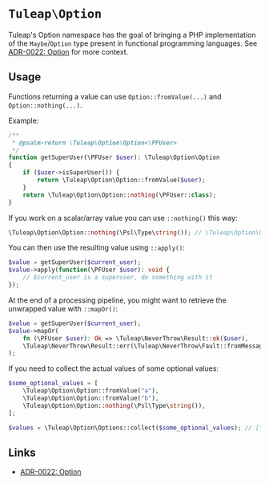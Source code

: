 # `Tuleap\Option`

Tuleap's Option namespace has the goal of bringing a PHP implementation of the `Maybe`/`Option` type present in functional
programming languages. See [ADR-0022: Option][0] for more context.

## Usage

Functions returning a value can use `Option::fromValue(...)` and `Option::nothing(...)`.

Example:

```php
/**
 * @psalm-return \Tuleap\Option\Option<\PFUser>
 */
function getSuperUser(\PFUser $user): \Tuleap\Option\Option
{
    if ($user->isSuperUser()) {
        return \Tuleap\Option\Option::fromValue($user);
    }
    return \Tuleap\Option\Option::nothing(\PFUser::class);
}
```

If you work on a scalar/array value you can use `::nothing()` this way:

```php
\Tuleap\Option\Option::nothing(\Psl\Type\string()); // \Tuleap\Option\Option<string>
```

You can then use the resulting value using `::apply()`:
```php
$value = getSuperUser($current_user);
$value->apply(function(\PFUser $user): void {
    // $current_user is a superuser, do something with it
});
```

At the end of a processing pipeline, you might want to retrieve the unwrapped value with `::mapOr()`:
```php
$value = getSuperUser($current_user);
$value->mapOr(
    fn (\PFUser $user): Ok => \Tuleap\NeverThrow\Result::ok($user),
    \Tuleap\NeverThrow\Result::err(\Tuleap\NeverThrow\Fault::fromMessage('Current user is not a super user')),
);
```

If you need to collect the actual values of some optional values:

```php
$some_optional_values = [
    \Tuleap\Option\Option::fromValue("a"),
    \Tuleap\Option\Option::fromValue("b"),
    \Tuleap\Option\Option::nothing(\Psl\Type\string()),
];

$values = \Tuleap\Option\Options::collect($some_optional_values); // ["a", "b"]
```

## Links

* [ADR-0022: Option][0]

[0]: ../../../adr/0022-option.md
